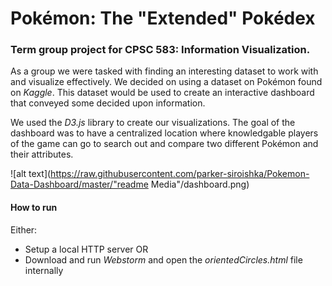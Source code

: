 # Pokémon: The "Extended" Pokédex

### Term group project for CPSC 583: Information Visualization.
As a group we were tasked with finding an interesting dataset to work with and visualize effectively. We decided on using a dataset on Pokémon found on *Kaggle*. This dataset would be used to create an interactive dashboard that conveyed some decided upon information.

We used the *D3.js* library to create our visualizations. The goal of the dashboard was to have a centralized location where knowledgable players of the game can go to search out and compare two different Pokémon and their attributes.

![alt text](https://raw.githubusercontent.com/parker-siroishka/Pokemon-Data-Dashboard/master/"readme Media"/dashboard.png)


#### How to run
Either:
- Setup a local HTTP server
OR
- Download and run *Webstorm* and open the *orientedCircles.html* file internally

